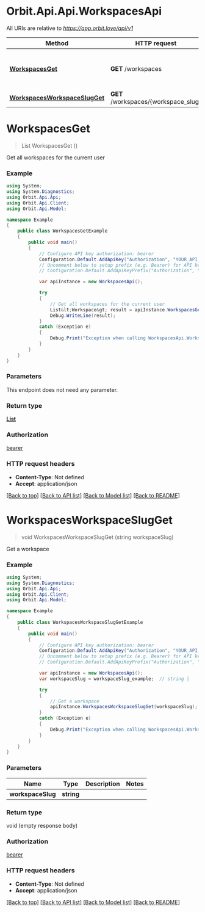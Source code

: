 # Orbit.Api.Api.WorkspacesApi

All URIs are relative to *https://app.orbit.love/api/v1*

Method | HTTP request | Description
------------- | ------------- | -------------
[**WorkspacesGet**](WorkspacesApi.md#workspacesget) | **GET** /workspaces | Get all workspaces for the current user
[**WorkspacesWorkspaceSlugGet**](WorkspacesApi.md#workspacesworkspaceslugget) | **GET** /workspaces/{workspace_slug} | Get a workspace

<a name="workspacesget"></a>
# **WorkspacesGet**
> List<Workspace> WorkspacesGet ()

Get all workspaces for the current user

### Example
```csharp
using System;
using System.Diagnostics;
using Orbit.Api.Api;
using Orbit.Api.Client;
using Orbit.Api.Model;

namespace Example
{
    public class WorkspacesGetExample
    {
        public void main()
        {
            // Configure API key authorization: bearer
            Configuration.Default.AddApiKey("Authorization", "YOUR_API_KEY");
            // Uncomment below to setup prefix (e.g. Bearer) for API key, if needed
            // Configuration.Default.AddApiKeyPrefix("Authorization", "Bearer");

            var apiInstance = new WorkspacesApi();

            try
            {
                // Get all workspaces for the current user
                List&lt;Workspace&gt; result = apiInstance.WorkspacesGet();
                Debug.WriteLine(result);
            }
            catch (Exception e)
            {
                Debug.Print("Exception when calling WorkspacesApi.WorkspacesGet: " + e.Message );
            }
        }
    }
}
```

### Parameters
This endpoint does not need any parameter.

### Return type

[**List<Workspace>**](Workspace.md)

### Authorization

[bearer](../README.md#bearer)

### HTTP request headers

 - **Content-Type**: Not defined
 - **Accept**: application/json

[[Back to top]](#) [[Back to API list]](../README.md#documentation-for-api-endpoints) [[Back to Model list]](../README.md#documentation-for-models) [[Back to README]](../README.md)
<a name="workspacesworkspaceslugget"></a>
# **WorkspacesWorkspaceSlugGet**
> void WorkspacesWorkspaceSlugGet (string workspaceSlug)

Get a workspace

### Example
```csharp
using System;
using System.Diagnostics;
using Orbit.Api.Api;
using Orbit.Api.Client;
using Orbit.Api.Model;

namespace Example
{
    public class WorkspacesWorkspaceSlugGetExample
    {
        public void main()
        {
            // Configure API key authorization: bearer
            Configuration.Default.AddApiKey("Authorization", "YOUR_API_KEY");
            // Uncomment below to setup prefix (e.g. Bearer) for API key, if needed
            // Configuration.Default.AddApiKeyPrefix("Authorization", "Bearer");

            var apiInstance = new WorkspacesApi();
            var workspaceSlug = workspaceSlug_example;  // string | 

            try
            {
                // Get a workspace
                apiInstance.WorkspacesWorkspaceSlugGet(workspaceSlug);
            }
            catch (Exception e)
            {
                Debug.Print("Exception when calling WorkspacesApi.WorkspacesWorkspaceSlugGet: " + e.Message );
            }
        }
    }
}
```

### Parameters

Name | Type | Description  | Notes
------------- | ------------- | ------------- | -------------
 **workspaceSlug** | **string**|  | 

### Return type

void (empty response body)

### Authorization

[bearer](../README.md#bearer)

### HTTP request headers

 - **Content-Type**: Not defined
 - **Accept**: application/json

[[Back to top]](#) [[Back to API list]](../README.md#documentation-for-api-endpoints) [[Back to Model list]](../README.md#documentation-for-models) [[Back to README]](../README.md)
